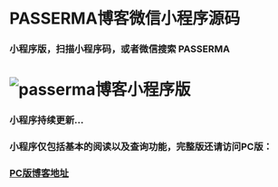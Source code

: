 PASSERMA博客微信小程序源码
===
### 小程序版，扫描小程序码，或者微信搜索 **PASSERMA**
![passerma博客小程序版](https://www.passerma.com/down/passerma_wechat.jpg)  
===
### 小程序持续更新...
### 小程序仅包括基本的阅读以及查询功能，完整版还请访问PC版：
### [PC版博客地址](https://www.passerma.com)